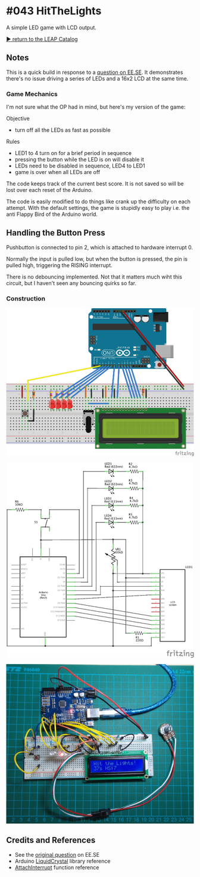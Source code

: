 # #043 HitTheLights

A simple LED game with LCD output.


[:arrow_forward: return to the LEAP Catalog](http://leap.tardate.com)

## Notes

This is a quick build in response to a
[question on EE.SE](http://electronics.stackexchange.com/questions/93269/arduino-uno-r3-plus-digital-pins-overused).
It demonstrates there's no issue driving a series of LEDs and a 16x2 LCD at the same time.

### Game Mechanics

I'm not sure what the OP had in mind, but here's my version of the game:

Objective
* turn off all the LEDs as fast as possible

Rules
* LED1 to 4 turn on for a brief period in sequence
* pressing the button while the LED is on will disable it
* LEDs need to be disabled in sequence, LED4 to LED1
* game is over when all LEDs are off

The code keeps track of the current best score. It is not saved so will be lost over each reset of the Arduino.

The code is easily modified to do things like crank up the difficulty on each attempt.
With the default settings, the game is stupidly easy to play i.e. the anti Flappy Bird of the Arduino world.

## Handling the Button Press
Pushbutton is connected to pin 2, which is attached to hardware interrupt 0.

Normally the input is pulled low, but when the button is pressed, the pin is pulled high, triggering the RISING interrupt.

There is no debouncing implemented. Not that it matters much wiht this circuit, but I haven't seen any bouncing quirks so far.

### Construction

![The Breadboard](./assets/HitTheLights_bb.jpg?raw=true)

![The Schematic](./assets/HitTheLights_schematic.jpg?raw=true)

![The Build](./assets/HitTheLights_build.jpg?raw=true)

## Credits and References
* See the [original question](http://electronics.stackexchange.com/questions/93269/arduino-uno-r3-plus-digital-pins-overused) on EE.SE
* Arduino [LiquidCrystal](http://arduino.cc/en/Reference/LiquidCrystal) library reference
* [AttachInterrupt](http://arduino.cc/en/Reference/AttachInterrupt) function reference